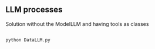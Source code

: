 ## LLM processes
Solution without the ModelLLM and having tools as classes

<code>
python DataLLM.py
</code>